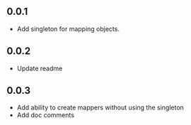 ## 0.0.1

* Add singleton for mapping objects.

## 0.0.2

* Update readme

## 0.0.3

* Add ability to create mappers without using the singleton
* Add doc comments
